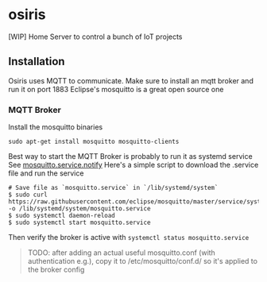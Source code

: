 # osiris
[WIP] Home Server to control a bunch of IoT projects

## Installation
Osiris uses MQTT to communicate. Make sure to install an mqtt broker and run it on port 1883
Eclipse's mosquitto is a great open source one
### MQTT Broker
Install the mosquitto binaries
```
sudo apt-get install mosquitto mosquitto-clients
```
Best way to start the MQTT Broker is probably to run it as systemd service
See [mosquitto.service.notify](https://github.com/eclipse/mosquitto/blob/master/service/systemd/mosquitto.service.notify)
Here's a simple script to download the .service file and run the service
```
# Save file as `mosquitto.service` in `/lib/systemd/system`
$ sudo curl https://raw.githubusercontent.com/eclipse/mosquitto/master/service/systemd/mosquitto.service.notify -o /lib/systemd/system/mosquitto.service
$ sudo systemctl daemon-reload
$ sudo systemctl start mosquitto.service
```

Then verify the broker is active with `systemctl status mosquitto.service`

> TODO:
> after adding an actual useful mosquitto.conf (with authentication e.g.), copy it to /etc/mosquitto/conf.d/ so it's applied to the broker config
